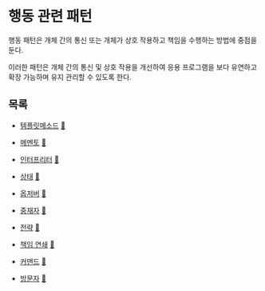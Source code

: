 # 행동 관련 패턴

행동 패턴은 개체 간의 통신 또는 개체가 상호 작용하고 책임을 수행하는 방법에 중점을 둔다. 

이러한 패턴은 개체 간의 통신 및 상호 작용을 개선하여 응용 프로그램을 보다 유연하고 확장 가능하며 유지 관리할 수 있도록 한다.

## 목록
* [템플릿메소드](template_method) [:notebook:](https://en.wikipedia.org/wiki/Template_pattern)

* [메멘토](memento) [:notebook:](https://en.wikipedia.org/wiki/Memento_pattern)
 
* [인터프리터](interpreter) [:notebook:](https://en.wikipedia.org/wiki/Interpreter_pattern)
 
* [상태](state) [:notebook:](https://en.wikipedia.org/wiki/State_pattern)
 
* [옵저버](observer) [:notebook:](https://en.wikipedia.org/wiki/Observer_pattern)
 
* [중재자](mediator) [:notebook:](https://en.wikipedia.org/wiki/Mediator_pattern)

* [전략](strategy) [:notebook:](https://en.wikipedia.org/wiki/Strategy_pattern)

* [책임 연쇄](chain) [:notebook:](https://en.wikipedia.org/wiki/Chain-of-responsibility_pattern)

* [커맨드](command) [:notebook:](https://en.wikipedia.org/wiki/Command_pattern)

* [방문자](visitor) [:notebook:](https://en.wikipedia.org/wiki/Visitor_pattern)
